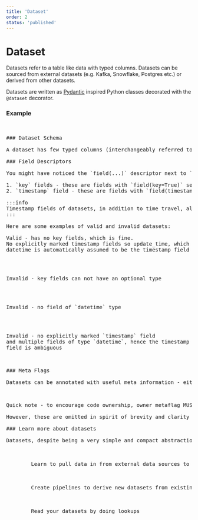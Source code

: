 ```yaml
---
title: 'Dataset'
order: 2
status: 'published'
---
```


# Dataset

Datasets refer to a table like data with typed columns. Datasets can be sourced from external datasets (e.g. Kafka, Snowflake, Postgres etc.) or derived from other datasets.&#x20;

Datasets are written as [Pydantic](https://docs.pydantic.dev/) inspired Python classes decorated with the `@dataset` decorator.&#x20;

### Example

<pre snippet="datasets/datasets#user_dataset" />


### Dataset Schema

A dataset has few typed columns (interchangeably referred to as fields) and unique names. Each field must have has a pre-specified datatype. See the [typing](/api-reference/data-types.md) section to learn the types supported by Fennel.&#x20;

### Field Descriptors

You might have noticed the `field(...)` descriptor next to `uid` and `update_time` fields. These optional descriptors are used to provide non-typing related information about the field. In particular, there are three kinds of fields:

1. `key` fields - these are fields with `field(key=True)` set on them. The semantics of this are somewhat similar to those of primary key in relational datasets and implies that datasets can be looked-up by providing the value of key fields. It is okay to have a dataset with zero key fields - in those cases, it's not possible to do random lookups on the dataset at all. Typically realtime activity streams (e.g. click streams) will not have any key fields. It's also okay to have multiple key fields on a dataset - in that case, all of those need to be provided while doing a lookup. And since keys are tied to lookup, they can not be of an Optional type.
2. `timestamp` field - these are fields with `field(timestamp=True)`. Every dataset should have exactly one timestamp field and this field should always be of type `datetime`. Fennel datasets automatically track data mutations over time which is needed to be able to compute point-in-time correct features for training data generation. It's the value of the `timestamp` field that is used to associate a particular state of dataset row with a timestamp. While every dataset has exactly one timestamp field, it's possible to omit it in code - if a dataset has exactly one field with `datetime` type, it is assumed to be the timestamp field.&#x20;

:::info
Timestamp fields of datasets, in addition to time travel, also allows Fennel to handle out of order events and do time-windowed data aggregations
:::

Here are some examples of valid and invalid datasets:

Valid - has no key fields, which is fine. 
No explicitly marked timestamp fields so update_time, which is of type
datetime is automatically assumed to be the timestamp field

<pre snippet="datasets/datasets#valid_user_dataset" />


Invalid - key fields can not have an optional type

<pre snippet="datasets/datasets#invalid_user_dataset_optional_key_field" />


Invalid - no field of `datetime` type

<pre snippet="datasets/datasets#invalid_user_dataset_no_datetime_field" />


Invalid - no explicitly marked `timestamp` field
and multiple fields of type `datetime`, hence the timestamp 
field is ambiguous
<pre snippet="datasets/datasets#invalid_user_dataset_ambiguous_timestamp_field" />


### Meta Flags

Datasets can be annotated with useful meta information - either at the dataset level or at the single field level. And the same metaflags that work elsewhere in Fennel also work on datasets. Read more about [metaflags here](/governance/metaflags). Here is an example:

<pre snippet="datasets/datasets#metaflags_dataset" />

Quick note - to encourage code ownership, owner metaflag MUST be present on every dataset and featureset - else the sync call will fail. Fennel uses this to notify the owner of the Dataset in case of any issues (e.g. data quality problems, some upstream dataset getting marked deprecated etc.)

However, these are omitted in spirit of brevity and clarity in several examples throughout the documentation.&#x20;

### Learn more about datasets

Datasets, despite being a very simple and compact abstraction, pack a punch in terms of power. Here are a few topics to read next to learn more about datasets.&#x20;

<Grid>
	<PageReference href="/datasets/sources/" illustration="/assets/illustrations/sources.svg" title="Data Sources">
		Learn to pull data in from external data sources to populate a Dataset.
	</PageReference>

	<PageReference href="/datasets/pipelines/" illustration="/assets/illustrations/pipelines.svg" title="Pipelines">
		Create pipelines to derive new datasets from existing datasets.
	</PageReference>

	<PageReference href="/datasets/lookups/" illustration="/assets/illustrations/lookups.svg" title="Lookups">
		Read your datasets by doing lookups
	</PageReference>
</Grid>
